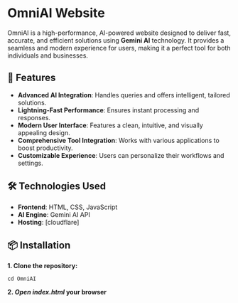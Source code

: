 # OmniAI Website  

OmniAI is a high-performance, AI-powered website designed to deliver fast, accurate, and efficient solutions using **Gemini AI** technology. It provides a seamless and modern experience for users, making it a perfect tool for both individuals and businesses.  

## 🚀 Features  
- **Advanced AI Integration**: Handles queries and offers intelligent, tailored solutions.  
- **Lightning-Fast Performance**: Ensures instant processing and responses.  
- **Modern User Interface**: Features a clean, intuitive, and visually appealing design.  
- **Comprehensive Tool Integration**: Works with various applications to boost productivity.  
- **Customizable Experience**: Users can personalize their workflows and settings.  

## 🛠️ Technologies Used  
- **Frontend**: HTML, CSS, JavaScript  
- **AI Engine**: Gemini AI API 
- **Hosting**: [cloudflare]  

## 📦 Installation

**1. Clone the repository:**

```git clone https://github.com/YourUsername/OmniAI.git
cd OmniAI
```
**2. *Open index.html* your browser**

